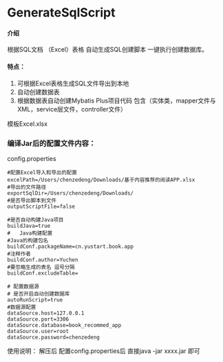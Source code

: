 # GenerateSqlScript

#### 介绍
根据SQL文档 （Excel）表格 自动生成SQL创建脚本 一键执行创建数据库。

#### 特点：
1. 可根据Excel表格生成SQL文件导出到本地
2. 自动创建数据表
3. 根据数据表自动创建Mybatis Plus项目代码 包含（实体类，mapper文件与XML，service层文件，controller文件）


模板Excel.xlsx


### 编译Jar后的配置文件内容：


config.properties
```
#配置Excel导入和导出的配置
excelPath=/Users/chenzedeng/Downloads/基于内容推荐的阅读APP.xlsx
#导出的文件路径
exportSqlDir=/Users/chenzedeng/Downloads/
#是否导出脚本到文件
outputScriptFile=false

#是否自动构建Java项目
buildJava=true
#	Java构建配置
#Java的构建包名
buildConf.packageName=cn.yustart.book.app
#注释作者
buildConf.author=Yuchen
#要忽略生成的表名 逗号分隔
buildConf.excludeTable=

# 配置数据源 
# 是否开启自动创建数据库
autoRunScript=true
#数据源配置
dataSource.host=127.0.0.1
dataSource.port=3306
dataSource.database=book_recommed_app
dataSource.user=root
dataSource.password=chenzedeng
```



使用说明：
解压后 配置config.properties后
直接java -jar xxxx.jar 即可


